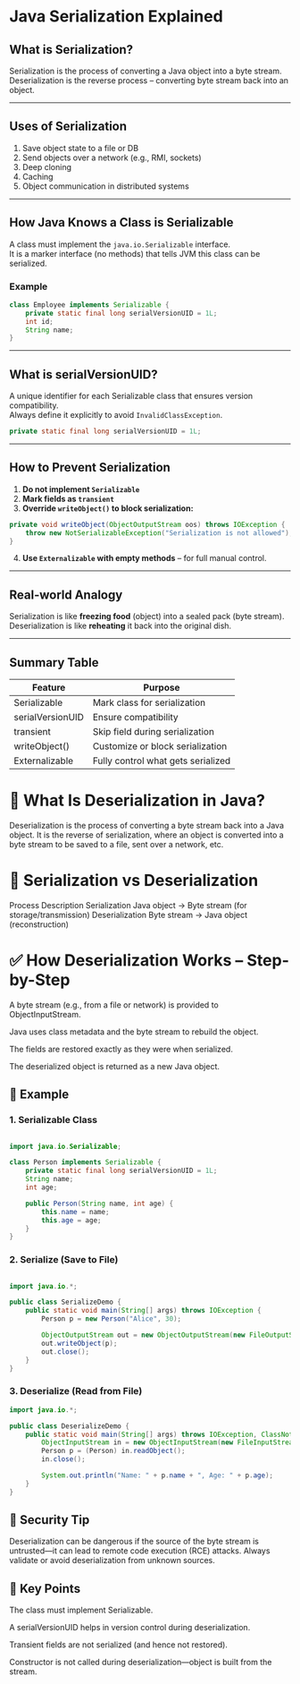 # Java Serialization Explained

## What is Serialization?

Serialization is the process of converting a Java object into a byte stream.  
Deserialization is the reverse process – converting byte stream back into an object.

---

## Uses of Serialization

1. Save object state to a file or DB  
2. Send objects over a network (e.g., RMI, sockets)  
3. Deep cloning  
4. Caching  
5. Object communication in distributed systems  

---

## How Java Knows a Class is Serializable

A class must implement the `java.io.Serializable` interface.  
It is a marker interface (no methods) that tells JVM this class can be serialized.

### Example

```java
class Employee implements Serializable {
    private static final long serialVersionUID = 1L;
    int id;
    String name;
}
```

---

## What is serialVersionUID?

A unique identifier for each Serializable class that ensures version compatibility.  
Always define it explicitly to avoid `InvalidClassException`.

```java
private static final long serialVersionUID = 1L;
```

---

## How to Prevent Serialization

1. **Do not implement `Serializable`**  
2. **Mark fields as `transient`**  
3. **Override `writeObject()` to block serialization:**

```java
private void writeObject(ObjectOutputStream oos) throws IOException {
    throw new NotSerializableException("Serialization is not allowed");
}
```

4. **Use `Externalizable` with empty methods** – for full manual control.

---

## Real-world Analogy

Serialization is like **freezing food** (object) into a sealed pack (byte stream).  
Deserialization is like **reheating** it back into the original dish.

---

## Summary Table

| Feature            | Purpose                                 |
|--------------------|------------------------------------------|
| Serializable       | Mark class for serialization             |
| serialVersionUID   | Ensure compatibility                     |
| transient          | Skip field during serialization          |
| writeObject()      | Customize or block serialization         |
| Externalizable     | Fully control what gets serialized       |

# 🔹 What Is Deserialization in Java?
Deserialization is the process of converting a byte stream back into a Java object. It is the reverse of serialization, where an object is converted into a byte stream to be saved to a file, sent over a network, etc.

# 🔁 Serialization vs Deserialization
Process	Description
Serialization	Java object → Byte stream (for storage/transmission)
Deserialization	Byte stream → Java object (reconstruction)

# ✅ How Deserialization Works – Step-by-Step
A byte stream (e.g., from a file or network) is provided to ObjectInputStream.

Java uses class metadata and the byte stream to rebuild the object.

The fields are restored exactly as they were when serialized.

The deserialized object is returned as a new Java object.

## 📘 Example
### 1. Serializable Class

```java

import java.io.Serializable;

class Person implements Serializable {
    private static final long serialVersionUID = 1L;
    String name;
    int age;

    public Person(String name, int age) {
        this.name = name;
        this.age = age;
    }
}
```

### 2. Serialize (Save to File)
```java

import java.io.*;

public class SerializeDemo {
    public static void main(String[] args) throws IOException {
        Person p = new Person("Alice", 30);

        ObjectOutputStream out = new ObjectOutputStream(new FileOutputStream("person.ser"));
        out.writeObject(p);
        out.close();
    }
}
```

### 3. Deserialize (Read from File)
```java
import java.io.*;

public class DeserializeDemo {
    public static void main(String[] args) throws IOException, ClassNotFoundException {
        ObjectInputStream in = new ObjectInputStream(new FileInputStream("person.ser"));
        Person p = (Person) in.readObject();
        in.close();

        System.out.println("Name: " + p.name + ", Age: " + p.age);
    }
}
```

## 🔐 Security Tip
Deserialization can be dangerous if the source of the byte stream is untrusted—it can lead to remote code execution (RCE) attacks. Always validate or avoid deserialization from unknown sources.

## 🧠 Key Points
The class must implement Serializable.

A serialVersionUID helps in version control during deserialization.

Transient fields are not serialized (and hence not restored).

Constructor is not called during deserialization—object is built from the stream.
